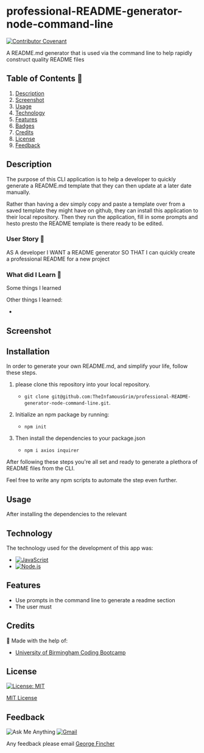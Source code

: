 # professional-README-generator-node-command-line

[![Contributor Covenant](https://img.shields.io/badge/Contributor%20Covenant-2.1-4baaaa.svg)](code_of_conduct.md)

A README.md generator that is used via the command line to help rapidly construct quality README files

## Table of Contents 📃

1. [Description](#description)
2. [Screenshot](#screenshot)
3. [Usage](#usage)
4. [Technology](#technology)
5. [Features](#features)
6. [Badges](#badges)
7. [Credits](#credits)
8. [License](#license)
9. [Feedback](#feedback)

## Description

The purpose of this CLI application is to help a developer to quickly generate a README.md template that they can then update at a later date manually.

Rather than having a dev simply copy and paste a template over from a saved template they might have on github, they can install this application to their local repository. Then they run the application, fill in some prompts and hesto presto the README template is there ready to be edited.

### User Story 👤

AS A developer
I WANT a README generator
SO THAT I can quickly create a professional README for a new project

### What did I Learn 🏫

Some things I learned

Other things I learned:

-

## Screenshot

## Installation

In order to generate your own README.md, and simplify your life, follow these steps.

1. please clone this repository into your local repository.

   - `git clone git@github.com:TheInfamousGrim/professional-README-generator-node-command-line.git`.

2. Initialize an npm package by running:

   - `npm init`

3. Then install the dependencies to your package.json
   - `npm i axios inquirer`

After following these steps you're all set and ready to generate a plethora of README files from the CLI.

Feel free to write any npm scripts to automate the step even further.

## Usage

After installing the dependencies to the relevant

## Technology

The technology used for the development of this app was:

- [![JavaScript](https://img.shields.io/badge/JavaScript-323330?style=for-the-badge&logo=javascript&logoColor=F7DF1E)](https://www.javascript.com/)
- [![Node.js](https://img.shields.io/badge/node.js-43853d?style=for-the-badge&logo=node.js&logocolor=white)](https://nodejs.org/en/)

## Features

- Use prompts in the command line to generate a readme section
- The user must

## Credits

🙏 Made with the help of:

- [University of Birmingham Coding Bootcamp](https://www.birmingham.ac.uk/postgraduate/courses/cpd/coding-boot-camp.aspx)

## License

[![License: MIT](https://img.shields.io/badge/License-MIT-yellow.svg)](https://opensource.org/licenses/MIT)

[MIT License](/LICENSE.md)

## Feedback

![Ask Me Anything](https://img.shields.io/badge/Ask%20me-anything-1abc9c.svg)
[![Gmail](https://img.shields.io/badge/Gmail-D14836?style=for-the-badge&logo=gmail&logoColor=white)](mailto:finchergeorge1@gmail.com)

Any feedback please email [George Fincher](mailto:finchergeorge1@gmail.com)
